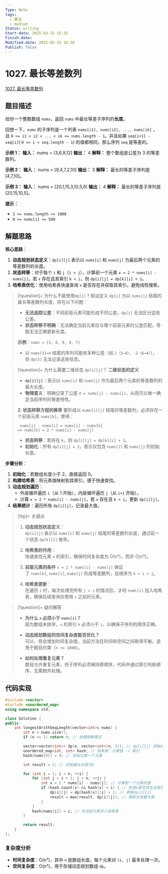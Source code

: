 ```yaml
---
Type: Note
tags:
  - 算法
  - medium
Status: writing
Start-date: 2025-03-15 15:35
Finish-date: 
Modified-date: 2025-03-15 16:38
Publish: false
---
```



# 1027. 最长等差数列
[1027. 最长等差数列](https://leetcode.cn/problems/longest-arithmetic-subsequence/)

## 题目描述
给你一个整数数组 `nums`，返回 `nums` 中最长等差子序列的**长度**。

回想一下，`nums` 的子序列是一个列表 `nums[i1], nums[i2], ..., nums[ik]` ，且 `0 <= i1 < i2 < ... < ik <= nums.length - 1`。并且如果 `seq[i+1] - seq[i]`( `0 <= i < seq.length - 1`) 的值都相同，那么序列 `seq` 是等差的。

**示例 1：**
**输入：** nums = [3,6,9,12]
**输出：** 4
**解释：** 
整个数组是公差为 3 的等差数列。

**示例 2：**
**输入：** nums = [9,4,7,2,10]
**输出：** 3
**解释：**
最长的等差子序列是 [4,7,10]。

**示例 3：**
**输入：** nums = [20,1,15,3,10,5,8]
**输出：** 4
**解释：**
最长的等差子序列是 [20,15,10,5]。

**提示：**
- `2 <= nums.length <= 1000`
- `0 <= nums[i] <= 500`

## 解题思路


**核心思路**：  
1. **动态规划状态定义**：`dp[i][j]` 表示以 `nums[i]` 和 `nums[j]` 为最后两个元素的等差数列的长度。
2. **状态转移**：对于每个 `i` 和 `j`（`i < j`），计算前一个元素 `x = 2 * nums[i] - nums[j]`。若 `x` 存在且其索引 `k < i`，则 `dp[i][j] = dp[k][i] + 1`。
3. **哈希表优化**：使用哈希表快速查询 `x` 是否存在并获取其索引，避免线性搜索。


> [!question]+ 为什么不能使用`dp[i]` ?
> 假设定义 `dp[i]` 为以 `nums[i]` 结尾的最长等差数列长度，存在以下问题：
> 
> - **无法追踪公差**：不同前驱元素可能形成不同公差，`dp[i]` 无法区分这些公差。
> - **状态转移不明确**：无法确定当前元素应与哪个前驱元素的公差匹配，导致无法正确更新长度。
> 
> **示例**：`nums = [3, 6, 9, 4, 7]`
> - 以 `nums[3]=4` 结尾的序列可能有多种公差（如 `1（3→4）`、`-2（6→4）`），但 `dp[3]` 无法记录这些信息。


> [!question]+ 为什么需要二维状态 `dp[i][j]`？
> **二维状态的定义**
> - **`dp[i][j]`**：表示以 `nums[i]` 和 `nums[j]` 作为最后两个元素的等差数列的最大长度。
> - **物理意义**：明确记录了公差 `d = nums[j] - nums[i]`，从而可以唯一确定当前序列的等差特性。
> 
> **2. 状态转移方程的推导**
> 要形成以 `nums[i][j]` 结尾的等差数列，必须存在一个前驱元素 `nums[k]`，使得：
> 
> ```
>  nums[j] - nums[i] = nums[i] - nums[k]
> => nums[k] = 2 * nums[i] - nums[j]
> ```
> 
> - **状态转移**：若存在 `k`，则 `dp[i][j] = dp[k][i] + 1`。
> - **初始化**：所有 `dp[i][j] = 2`，表示仅包含 `nums[i]` 和 `nums[j]` 的初始长度。



**步骤分析**：
1. **初始化**：若数组长度小于 2，直接返回 0。
2. **构建哈希表**：将元素值映射到其索引，便于快速查找。
3. **动态规划遍历**：
   - 外层循环遍历 `i`（从 1 开始），内层循环遍历 `j`（从 `i+1` 开始）。
   - 计算 `x = 2 * nums[i] - nums[j]`，若 `x` 存在且 `k < i`，更新 `dp[i][j]`。
4. **结果统计**：遍历所有 `dp[i][j]`，记录最大值。


> [!tip]+ 关键点
> 1. **动态规划状态定义**：  
>    `dp[i][j]` 表示以 `nums[i]` 和 `nums[j]` 结尾的等差数列长度，通过前一个状态 `dp[k][i]` 推导。
> 
> 2. **哈希表的作用**：  
>    快速查找元素 `x` 的索引，确保时间复杂度为 O(n²)，而非 O(n³)。
> 3. **前驱元素的条件**
   > `x = 2 * nums[i] - nums[j]` 保证了 `nums[k]`, `nums[i]`, `nums[j]` 形成等差数列，且顺序为 `k < i < j`。
> 4. **哈希表更新**：  
>   在遍历 `i` 时，每次处理完所有 `j > i` 的情况后，才将 `nums[i]` 加入哈希表，确保后续查询仅使用 `i` 之前的元素。


> [!question]+ 疑问解答
> - **为什么 `x` 必须小于 `nums[i]`？**  
>   因为数组未排序，`x` 的索引 `k` 必须小于 `i`，以确保子序列的顺序正确。
> 
> - **动态规划数组的空间复杂度能否优化？**  
>   可以，但会增加时间复杂度。当前方法在时间和空间之间取得平衡，适用于题目约束（`n <= 1000`）。
> 
> - **如何处理重复元素？**  
>   题目允许重复元素，但子序列必须保持原顺序，代码中通过索引判断顺序，无需额外处理。


## 代码实现
```cpp
#include <vector>
#include <unordered_map>
using namespace std;

class Solution {
public:
    int longestArithSeqLength(vector<int>& nums) {
        int n = nums.size();
        if (n <= 1) return 0; // 处理特殊情况

        vector<vector<int>> dp(n, vector<int>(n, 2)); // dp[i][j] 初始化为2
        unordered_map<int, int> hash; // 哈希表：元素值 -> 索引
        hash[nums[0]] = 0; // 初始化第一个元素

        int result = 2; // 初始最长长度为2

        for (int i = 1; i < n; ++i) {
            for (int j = i + 1; j < n; ++j) {
                int x = 2 * nums[i] - nums[j]; // 计算前一个元素的值
                if (hash.count(x) && hash[x] < i) { // 检查x是否存在且索引k < i
                    dp[i][j] = dp[hash[x]][i] + 1; // 更新dp[i][j]
                    result = max(result, dp[i][j]); // 更新全局最大值
                }
            }
            hash[nums[i]] = i; // 将当前元素存入哈希表
        }

        return result;
    }
};
```



### 复杂度分析
- **时间复杂度**：O(n²)，其中 `n` 是数组长度。每个元素对 `(i, j)` 最多处理一次。
- **空间复杂度**：O(n²)，用于存储动态规划数组 `dp`。


